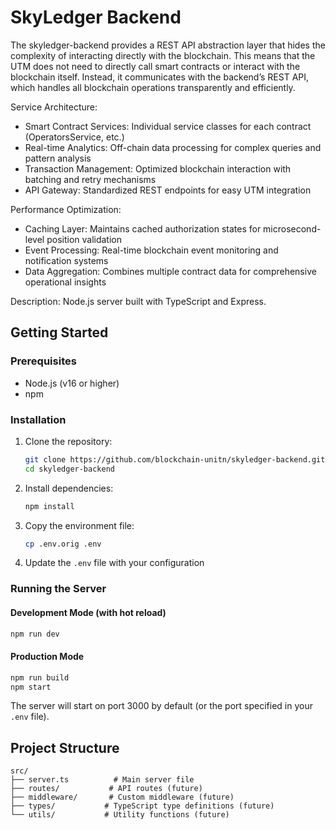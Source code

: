 # SkyLedger Backend

The skyledger-backend provides a REST API abstraction layer that hides the complexity of interacting directly with the blockchain. This means that the UTM does not need to directly call smart contracts or interact with the blockchain itself. Instead, it communicates with the backend’s REST API, which handles all blockchain operations transparently and efficiently. 

Service Architecture:
- Smart Contract Services: Individual service classes for each contract (OperatorsService, etc.)
- Real-time Analytics: Off-chain data processing for complex queries and pattern analysis
- Transaction Management: Optimized blockchain interaction with batching and retry mechanisms
- API Gateway: Standardized REST endpoints for easy UTM integration

Performance Optimization:
- Caching Layer: Maintains cached authorization states for microsecond-level position validation
- Event Processing: Real-time blockchain event monitoring and notification systems
- Data Aggregation: Combines multiple contract data for comprehensive operational insights


Description: Node.js server built with TypeScript and Express. 

## Getting Started

### Prerequisites

- Node.js (v16 or higher)
- npm

### Installation

1. Clone the repository:
    ```bash
    git clone https://github.com/blockchain-unitn/skyledger-backend.git
    cd skyledger-backend
    ```
2. Install dependencies:
   ```bash
   npm install
   ```

3. Copy the environment file:
   ```bash
   cp .env.orig .env
   ```

4. Update the `.env` file with your configuration

### Running the Server

#### Development Mode (with hot reload)
```bash
npm run dev
```

#### Production Mode
```bash
npm run build
npm start
```

The server will start on port 3000 by default (or the port specified in your `.env` file).

## Project Structure

```
src/
├── server.ts          # Main server file
├── routes/           # API routes (future)
├── middleware/       # Custom middleware (future)
├── types/           # TypeScript type definitions (future)
└── utils/           # Utility functions (future)
```